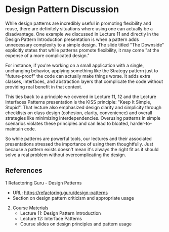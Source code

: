 # Design Pattern Discussion

While design patterns are incredibly useful in promoting flexibility and reuse, there are definitely situations where using one can actually be a disadvantage. One example we discussed in Lecture 11 and directly in the Design Pattern Introduction presentation is when a pattern adds unnecessary complexity to a simple design. The slide titled "The Downside" explicitly states that while patterns promote flexibility, it may come "at the expense of a more complicated design."

For instance, if you're working on a small application with a single, unchanging behavior, applying something like the Strategy pattern just to "future-proof" the code can actually make things worse. It adds extra classes, interfaces, and abstraction layers that complicate the code without providing real benefit in that context.

This ties back to a principle we covered in Lecture 11, 12 and the Lecture Interfaces Patterns presentation is the KISS principle: "Keep It Simple, Stupid". That lecture also emphasized design clarity and simplicity through checklists on class design (cohesion, clarity, convenience) and overall strategies like minimizing interdependencies. Overusing patterns in simple scenarios violates these principles and can lead to bloated, harder-to-maintain code.

So while patterns are powerful tools, our lectures and their associated presentations stressed the importance of using them thoughtfully. Just because a pattern exists doesn't mean it's always the right fit as it should solve a real problem without overcomplicating the design.

## References

1 Refactoring Guru - Design Patterns
   - URL: https://refactoring.guru/design-patterns
   - Section on design pattern criticism and appropriate usage

2. Course Materials
   - Lecture 11: Design Pattern Introduction
   - Lecture 12: Interface Patterns
   - Course slides on design principles and pattern usage 